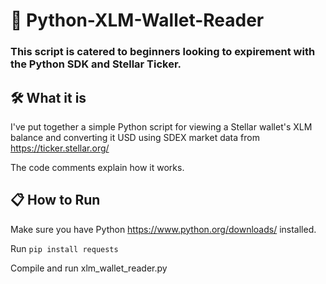 # 🐍 Python-XLM-Wallet-Reader 
### This script is catered to beginners looking to expirement with the Python SDK and Stellar Ticker. 

## 🛠 What it is
I've put together a simple Python script for viewing a Stellar wallet's XLM balance and converting it USD using SDEX market data from https://ticker.stellar.org/

The code comments explain how it works. 

## 📋 How to Run 
Make sure you have Python https://www.python.org/downloads/ installed. 

Run `pip install requests`

Compile and run xlm_wallet_reader.py
